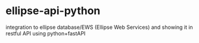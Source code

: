 # ellipse-api-python
 integration to ellipse database/EWS (Ellipse Web Services) and showing it in restful API using python+fastAPI
